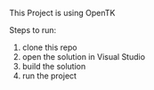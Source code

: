 This Project is using OpenTK

Steps to run:
1. clone this repo
2. open the solution in Visual Studio
3. build the solution
4. run the project